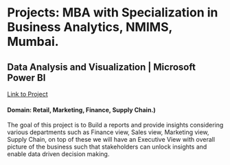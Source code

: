 Projects: MBA with Specialization in Business Analytics, NMIMS, Mumbai.
==============================
## Data Analysis and Visualization | Microsoft Power BI

[Link to Project](https://github.com/August-Leo/Atliq_Hardware_Business_Insights_Dashboard) 
#### Domain: Retail, Marketing, Finance, Supply Chain.)

The goal of this project is to Build a reports and provide insights considering various departments such as Finance view, Sales view, Marketing view,
Supply Chain, on top of these we will have an Executive View with overall picture of the business such that stakeholders can unlock insights and
enable data driven decision making.
